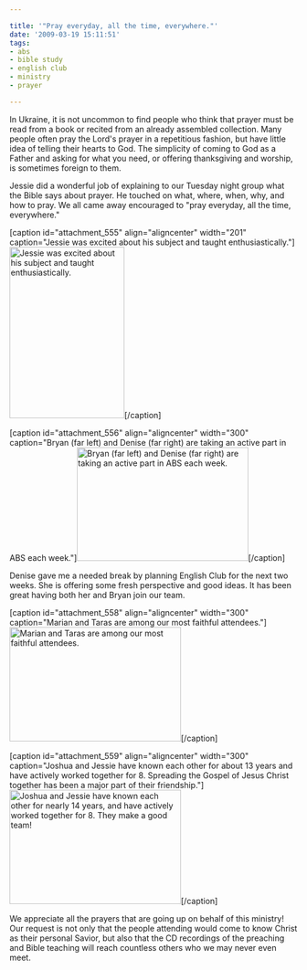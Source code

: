```yaml
---

title: '"Pray everyday, all the time, everywhere."'
date: '2009-03-19 15:11:51'
tags:
- abs
- bible study
- english club
- ministry
- prayer

---
```


In Ukraine, it is not uncommon to find people who think that prayer must be read from a book or recited from an already assembled collection. Many people often pray the Lord's prayer in a repetitious fashion, but have little idea of telling their hearts to God. The simplicity of coming to God as a Father and asking for what you need, or offering thanksgiving and worship, is sometimes foreign to them.

Jessie did a wonderful job of explaining to our Tuesday night group what the Bible says about prayer. He touched on what, where, when, why, and how to pray. We all came away encouraged to "pray everyday, all the time, everywhere."

[caption id="attachment_555" align="aligncenter" width="201" caption="Jessie was excited about his subject and taught enthusiastically."]<a href="//d21yo20tm8bmc2.cloudfront.net/2009/03/dsc_51251.jpg"><img class="size-medium wp-image-555" title="dsc_51251" src="//d21yo20tm8bmc2.cloudfront.net/2009/03/dsc_51251-201x300.jpg" alt="Jessie was excited about his subject and taught enthusiastically." width="201" height="300" /></a>[/caption]
<!--more-->
[caption id="attachment_556" align="aligncenter" width="300" caption="Bryan (far left) and Denise (far right) are taking an active part in ABS each week."]<a href="//d21yo20tm8bmc2.cloudfront.net/2009/03/dsc_5124.jpg"><img class="size-medium wp-image-556" title="dsc_5124" src="//d21yo20tm8bmc2.cloudfront.net/2009/03/dsc_5124-300x199.jpg" alt="Bryan (far left) and Denise (far right) are taking an active part in ABS each week." width="300" height="199" /></a>[/caption]

Denise gave me a needed break by planning English Club for the next two weeks. She is offering some fresh perspective and good ideas. It has been great having both her and Bryan join our team.

[caption id="attachment_558" align="aligncenter" width="300" caption="Marian and Taras are among our most faithful attendees."]<a href="//d21yo20tm8bmc2.cloudfront.net/2009/03/dsc_5123.jpg"><img class="size-medium wp-image-558" title="dsc_5123" src="//d21yo20tm8bmc2.cloudfront.net/2009/03/dsc_5123-300x200.jpg" alt="Marian and Taras are among our most faithful attendees." width="300" height="200" /></a>[/caption]

[caption id="attachment_559" align="aligncenter" width="300" caption="Joshua and Jessie have known each other for about 13 years and have actively worked together for 8. Spreading the Gospel of Jesus Christ together has been a major part of their friendship."]<a href="//d21yo20tm8bmc2.cloudfront.net/2009/03/dsc_5128.jpg"><img class="size-medium wp-image-559" title="dsc_5128" src="//d21yo20tm8bmc2.cloudfront.net/2009/03/dsc_5128-300x200.jpg" alt="Joshua and Jessie have known each other for nearly 14 years, and have actively worked together for 8. They make a good team!" width="300" height="200" /></a>[/caption]

We appreciate all the prayers that are going up on behalf of this ministry! Our request is not only that the people attending would come to know Christ as their personal Savior, but also that the CD recordings of the preaching and Bible teaching will reach countless others who we may never even meet.
